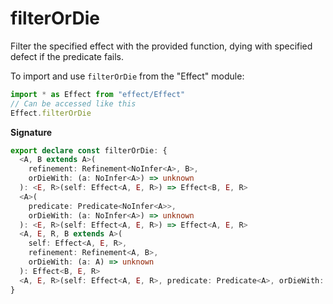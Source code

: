 # filterOrDie

Filter the specified effect with the provided function, dying with specified
defect if the predicate fails.

To import and use `filterOrDie` from the "Effect" module:

```ts
import * as Effect from "effect/Effect"
// Can be accessed like this
Effect.filterOrDie
```

**Signature**

```ts
export declare const filterOrDie: {
  <A, B extends A>(
    refinement: Refinement<NoInfer<A>, B>,
    orDieWith: (a: NoInfer<A>) => unknown
  ): <E, R>(self: Effect<A, E, R>) => Effect<B, E, R>
  <A>(
    predicate: Predicate<NoInfer<A>>,
    orDieWith: (a: NoInfer<A>) => unknown
  ): <E, R>(self: Effect<A, E, R>) => Effect<A, E, R>
  <A, E, R, B extends A>(
    self: Effect<A, E, R>,
    refinement: Refinement<A, B>,
    orDieWith: (a: A) => unknown
  ): Effect<B, E, R>
  <A, E, R>(self: Effect<A, E, R>, predicate: Predicate<A>, orDieWith: (a: A) => unknown): Effect<A, E, R>
}
```
